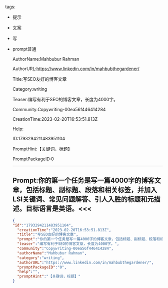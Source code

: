   tags: 
- 提示
- 文案
- 写
- prompt普通

  AuthorName:Mahbubur Rahman

  AuthorURL:https://www.linkedin.com/in/mahbubthegardener/

  Title:写SEO友好的博客文章

  Category:writing

  Teaser:编写有利于SEO的博客文章，长度为4000字。

  Community:Copywriting-00ea56f446414284

  CreationTime:2023-02-20T16:53:51.813Z

  Help:

  ID:1793294211483951104

  PromptHint:【关键词，标题】

  PromptPackageID:0

  ---

  ## Prompt:你的第一个任务是写一篇4000字的博客文章，包括标题、副标题、段落和相关标签，并加入LSI关键词、常见问题解答、引人入胜的标题和元描述。目标语言是英语。<<<

  ```json
  {
  "id":"1793294211483951104",
    "creationTime":"2023-02-20T16:53:51.813Z",
    "title":"写SEO友好的博客文章",
    "prompt":"你的第一个任务是写一篇4000字的博客文章，包括标题、副标题、段落和相关标签，并加入LSI关键词、常见问题解答、引人入胜的标题和元描述。目标语言是英语。<<<",
    "teaser":"编写有利于SEO的博客文章，长度为4000字。",
    "community":"Copywriting-00ea56f446414284",
    "authorName":"Mahbubur Rahman",
    "category":"writing",
    "authorURL":"https://www.linkedin.com/in/mahbubthegardener/",
    "promptPackageID":"0",
    "help":"",
    "promptHint":"【关键词，标题】"
  }
  ```
